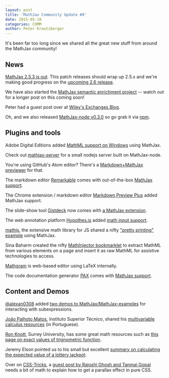 ```yaml
---
layout: post
title: 'MathJax Community Update #8'
date: 2015-05-18
categories: COMM
author: Peter Krautzberger
---
```


It's been far too long since we shared all the great new stuff from around the MathJax community!

## News

[MathJax 2.5.3 is out](https://github.com/mathjax/MathJax/releases/tag/2.5.3). This patch releases should wrap up 2.5.x and we're making good progress on the [upcoming 2.6 release](https://github.com/mathjax/MathJax/milestones/MathJax%20v2.6).

We have also started the [MathJax semantic enrichment project](https://github.com/mathjax/MathJax/wiki/Semantic-Enrichment-project) -- watch out for a longer post on this coming soon!

Peter had a guest post over at [Wiley's Exchanges Blog](http://exchanges.wiley.com/blog/2015/03/02/making-math-and-science-first-class-citizens-on-the-web/).

Oh, and we also released [MathJax-node v0.3.0](https://github.com/mathjax/MathJax-node/releases/tag/0.3.0) so go grab it via [npm](https://www.npmjs.com/package/MathJax-node).

## Plugins and tools

Adobe Digital Editions added [MathML support on Windows](http://www.adobe.com/solutions/ebook/digital-editions/release-notes.html) using MathJax.

Check out [mathjax-server](https://www.npmjs.com/package/mathjax-server) for a small nodejs server built on MathJax-node.

You're using GitHub's Atom editor? There's a [Markdown+MathJax previewer](https://atom.io/packages/markdown-preview-plus) for that.

The markdown editor [Remarkable](https://web.archive.org/web/20150516041039/http://remarkableapp.net/) comes with out-of-the-box [MathJax support](https://web.archive.org/web/20150524154408/http://remarkableapp.net/screenshots.html).

The Chrome extension / markdown editor [Markdown Preview Plus](https://chrome.google.com/webstore/detail/markdown-preview-plus/febilkbfcbhebfnokafefeacimjdckgl) added MathJax support.

The slide-show tool [Gistdeck](https://gistdeck.github.io) now comes with [a MathJax extension](https://gistdeck.github.io/#14).

The web annotation platform [Hypothes.is](https://hypothes.is/) added [math input support](https://hypothes.is/blog/introducing-math/).

[mathjs](http://mathjs.org/index.html), the extensive math library for JS shared a nifty ["pretty printing" example](http://mathjs.org/examples/browser/pretty_printing_with_mathjax.html.html) using MathJax.

Sina Baharm created the nifty [MathInjector bookmarklet](https://github.com/sinabahram/MathInjector) to extract MathML from various elements on a page and insert it as raw MathML for assistive technologies to access.

[Mathgram](http://www.mathgram.com/) is web-based editor using LaTeX internally.

The code documentation generator [PAX](http://melisgl.github.io/mgl-pax-world/) comes with [MathJax support](http://melisgl.github.io/mgl-pax-world/mgl-pax-manual.html#toc-7-3-mathjax).

## Content and Demos

[@alexan0308](https://github.com/alexan0308) added [two demos to MathJax/MathJax-examples](https://github.com/mathjax/MathJax-examples/tree/master/advanced) for interacting with subexpressions.

[João Palhoto Matos](http://math.tecnico.ulisboa.pt/professor?who=jmatos), Instituto Superior Técnico, shared his [multivariable calculus resources](http://cdi2tp.math.tecnico.ulisboa.pt/) (in Portuguese).

[Ron Knott](http://www.maths.surrey.ac.uk/hosted-sites/R.Knott/), Surrey University, has some great math resources such as [this page on exact values of trignometric function](http://www.maths.surrey.ac.uk/hosted-sites/R.Knott/Fibonacci/simpleTrig.html).

Jeremy Elson pointed us to his small but excellent [summary on calculating the expected value of a lottery jackpot](http://www.circlemud.org/jelson/megamillions/table-explanation.html).

Over on [CSS-Tricks](https://css-tricks.com), a [guest post by Rajoshi Ghosh and Tanmai Gopal](https://css-tricks.com/tour-performant-responsive-css-site/) needs a bit of math to explain how to get a parallax effect in pure CSS.
